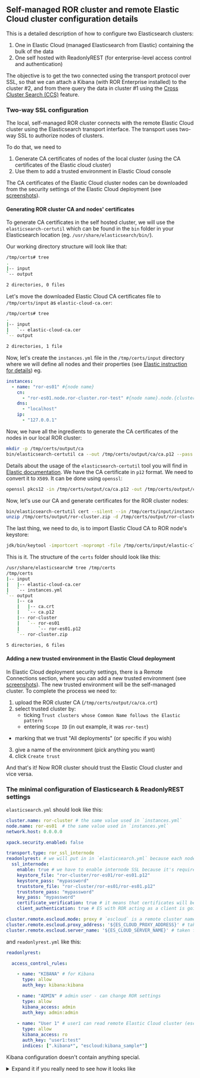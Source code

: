 ## Self-managed ROR cluster and remote Elastic Cloud cluster configuration details

This is a detailed description of how to configure two Elasticsearch clusters:
1. One in Elastic Cloud (managed Elasticsearch from Elastic) containing the bulk of the data 
2. One self hosted with ReadonlyREST  (for enterprise-level access control and authentication)

The objective is to get the two connected using the transport protocol over SSL, so that we can attach a Kibana (with ROR Enterprise installed) to the cluster #2, and from there query the data in cluster #1 using the [Cross Cluster Search (CCS)](https://www.elastic.co/guide/en/elasticsearch/reference/current/modules-cross-cluster-search.html) feature. 


### Two-way SSL configuration

The local, self-managed ROR cluster connects with the remote Elastic Cloud cluster using the Elasticsearch transport interface.
The transport uses two-way SSL to authorize nodes of clusters.

To do that, we need to 
1. Generate CA certificates of nodes of the local cluster (using the CA certificates of the Elastic cloud cluster)
2. Use them to add a trusted environment in Elastic Cloud console 

The CA certificates of the Elastic Cloud cluster nodes can be downloaded from the security settings of 
the Elastic Cloud deployment (see [screenshots](playgroud.md#running-interactive-script)). 

#### Generating ROR cluster CA and nodes' certificates 

To generate CA certificates in the self hosted cluster, we will use the `elasticsearch-certutil` which can be found in the `bin` folder in your Elasticsearch 
location (eg. `/usr/share/elasticsearch/bin/`). 

Our working directory structure will look like that:
```bash
/tmp/certs# tree
.
|-- input
`-- output

2 directories, 0 files
```

Let's move the downloaded Elastic Cloud CA certificates file to `/tmp/certs/input` as `elastic-cloud-ca.cer`:

```bash
/tmp/certs# tree
.
|-- input
|   `-- elastic-cloud-ca.cer
`-- output

2 directories, 1 file
```

Now, let's create the `instances.yml` file in the `/tmp/certs/input` directory where we will define all nodes and their properties
(see [Elastic instruction for details](https://www.elastic.co/guide/en/elasticsearch/reference/current/certutil.html#certutil-silent)) eg.

```yaml
instances:
  - name: "ror-es01" #{node name}
    cn:
      - "ror-es01.node.ror-cluster.ror-test" #{node name}.node.{cluster name}.{scope} (the scope will be useful during configuration of the trusted environments in Elastic Cloud deployment security settings)
    dns:
      - "localhost"
    ip:
      - "127.0.0.1"
```

Now, we have all the ingredients to generate the CA certificates of the nodes in our local ROR cluster:
```bash
mkdir -p /tmp/certs/output/ca
bin/elasticsearch-certutil ca --out /tmp/certs/output/ca/ca.p12 --pass mycapassword 
```

Details about the usage of the `elasticsearch-certutil` tool you will find in [Elastic documentation](https://www.elastic.co/guide/en/elasticsearch/reference/current/certutil.html). 
We have the CA certificate in `p12` format. We need to convert it to `X509`. It can be done using `openssl`:

```bash
openssl pkcs12 -in /tmp/certs/output/ca/ca.p12 -out /tmp/certs/output/ca/ca.crt -nokeys --password pass:mypassword 
```

Now, let's use our CA and generate certificates for the ROR cluster nodes: 

```bash
bin/elasticsearch-certutil cert --silent --in /tmp/certs/input/instances.yml --out /tmp/certs/output/ror-cluster.zip --ca /tmp/certs/output/ca/ca.p12 --ca-pass mypassword --pass mypassword
unzip /tmp/certs/output/ror-cluster.zip -d /tmp/certs/output/ror-cluster
```

The last thing, we need to do, is to import Elastic Cloud CA to ROR node's keystore:

```bash
jdk/bin/keytool -importcert -noprompt -file /tmp/certs/input/elastic-cloud-ca.cer -alias 'elastic-cloud' -keystore /tmp/certs/output/ror-cluster/ror-es01/ror-es01.p12 -storepass mypassword
```

This is it. The structure of the `certs` folder should look like this:

```bash
/usr/share/elasticsearch# tree /tmp/certs
/tmp/certs
|-- input
|   |-- elastic-cloud-ca.cer
|   `-- instances.yml
`-- output
    |-- ca
    |   |-- ca.crt
    |   `-- ca.p12
    |-- ror-cluster
    |   `-- ror-es01
    |       `-- ror-es01.p12
    `-- ror-cluster.zip

5 directories, 6 files
```

#### Adding a new trusted environment in the Elastic Cloud deployment

In Elastic Cloud deployment security settings, there is a Remote Connections section, where you can add
a new trusted environment (see [screenshots](playgroud.md#running-interactive-script)). The new trusted
environment will be the self-managed cluster. To complete the process we need to:
1. upload the ROR cluster CA (`/tmp/certs/output/ca/ca.crt`)
2. select trusted cluster by:
   * ticking `Trust clusters whose Common Name follows the Elastic pattern`
   * entering `Scope ID` (in out example, it was `ror-test`)
  * marking that we trust "All deployments" (or specific if you wish)
3. give a name of the environment (pick anything you want)
4. click `Create trust`

And that's it! Now ROR cluster should trust the Elastic Cloud cluster and vice versa. 

### The minimal configuration of Elasticsearch & ReadonlyREST settings

`elasticsearch.yml` should look like this:
```yaml
cluster.name: ror-cluster # the same value used in `instances.yml`
node.name: ror-es01  # the same value used in `instances.yml`
network.host: 0.0.0.0

xpack.security.enabled: false

transport.type: ror_ssl_internode
readonlyrest: # we will put in in `elasticsearch.yml` because each node should have different certificate
  ssl_internode: 
    enable: true # we have to enable internode SSL because it's required to communicate with Elastic Cloud remote cluster
    keystore_file: "ror-cluster/ror-es01/ror-es01.p12"
    keystore_pass: "mypassword"
    truststore_file: "ror-cluster/ror-es01/ror-es01.p12"
    truststore_pass: "mypassword"
    key_pass: "mypassword"
    certificate_verification: true # it means that certificates will be validated
    client_authentication: true # ES with ROR acting as a client is going to authenticate itself

cluster.remote.escloud.mode: proxy # `escloud` is a remote cluster name - so to access `index1` on this remote cluster from the local cluster, we should refer it like that: `escloud:index1` (see `readonlyrest.yml` below) 
cluster.remote.escloud.proxy_address: '${ES_CLOUD_PROXY_ADDRESS}' # taken from Elastic Cloud deployment security settings, "Remote cluster parameters" section
cluster.remote.escloud.server_name: '${ES_CLOUD_SERVER_NAME}' # taken from Elastic Cloud deployment security settings, "Remote cluster parameters" section
```

and `readonlyrest.yml` like this:
```yaml
readonlyrest:

  access_control_rules:

    - name: "KIBANA" # for Kibana 
      type: allow
      auth_key: kibana:kibana

    - name: "ADMIN" # admin user - can change ROR settings
      type: allow
      kibana_access: admin
      auth_key: admin:admin
      
    - name: "User 1" # user1 can read remote Elastic Cloud cluster (escloud) indices matching pattern kibana_sample*
      type: allow
      kibana_access: ro
      auth_key: "user1:test"
      indices: [".kibana*", "escloud:kibana_sample*"]
```

Kibana configuration doesn't contain anything special.
<details>
  <summary>Expand it if you really need to see how it looks like</summary>
<br>

`kibana.yml`:
```yaml
server.name: kibana-ror
server.host: 0.0.0.0
elasticsearch.hosts: [ "${ES_REST_API_URL}" ]
monitoring.ui.container.elasticsearch.enabled: true

elasticsearch.username: kibana
elasticsearch.password: kibana
```
</details>

